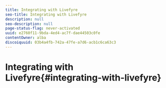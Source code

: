 ```yaml
---
title: Integrating with Livefyre
seo-title: Integrating with Livefyre
description: null
seo-description: null
page-status-flag: never-activated
uuid: e2760f11-9bda-4ed4-ac7f-dae44503c0fe
contentOwner: alba
discoiquuid: 03b4a4fb-742a-47fe-a7d6-acb1c6ca63c3
---
```


# Integrating with Livefyre{#integrating-with-livefyre}

